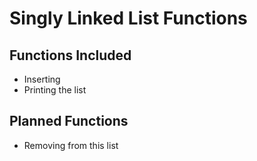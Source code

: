 # Singly Linked List Functions

## Functions Included
* Inserting
* Printing the list

## Planned Functions
* Removing from this list
